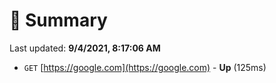 # 📖 Summary
Last updated: **9/4/2021, 8:17:06 AM**

- `GET` [https://google.com](https://google.com) - **Up** (125ms)
